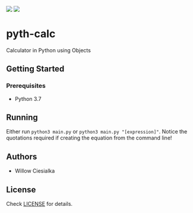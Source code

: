 ![](https://img.shields.io/badge/dynamic/json?color=brightgreen&label=Version&prefix=v&query=version&url=https%3A%2F%2Fraw.githubusercontent.com%2Fwciesialka%2Fpyth-calc%2Fmaster%2Fpackage.json) ![](https://img.shields.io/badge/dynamic/json?color=informational&label=Python&query=pyv&url=https%3A%2F%2Fraw.githubusercontent.com%2Fwciesialka%2Fpyth-calc%2Fmaster%2Fpackage.json)

# pyth-calc
Calculator in Python using Objects

## Getting Started

### Prerequisites

* Python 3.7

## Running

Either run `python3 main.py` or `python3 main.py "[expression]"`. Notice the quotations required if creating the equation from the command line!

## Authors

* Willow Ciesialka 

## License

Check [LICENSE](LICENSE) for details.
